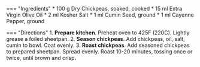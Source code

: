 === "Ingredients"
    * 100 g Dry Chickpeas, soaked, cooked
    * 15 ml Extra Virgin Olive Oil
    * 2 ml Kosher Salt
    * 1 ml Cumin Seed, ground
    * 1 ml Cayenne Pepper, ground

=== "Directions"
    1. **Prepare kitchen**. Preheat oven to 425F (220C). Lightly grease a foiled sheetpan.
    2. **Season chickpeas**. Add chickpeas, oil, salt, cumin to bowl. Coat evenly.
    3. **Roast chickpeas**. Add seasoned chickpeas to prepared sheetpan. Spread evenly. Roast 10-20 minutes, tossing once or twice, until brown and crisp.
